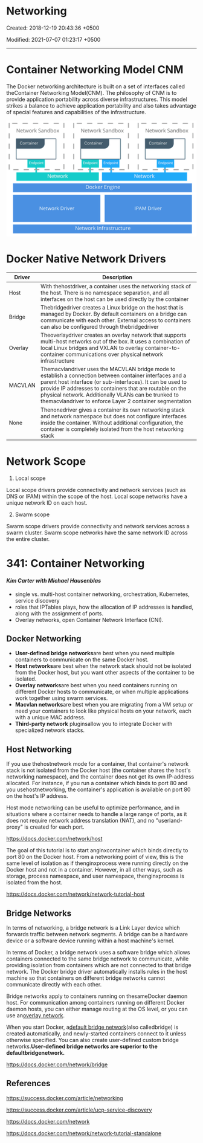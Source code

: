 # Networking

Created: 2018-12-19 20:43:36 +0500

Modified: 2021-07-07 01:23:17 +0500

---

# Container Networking Model CNM

The Docker networking architecture is built on a set of interfaces called theContainer Networking Model(CNM). The philosophy of CNM is to provide application portability across diverse infrastructures. This model strikes a balance to achieve application portability and also takes advantage of special features and capabilities of the infrastructure.

![Network Sandbox Container Endpoint Network Network Sandbox Container Endpoint Endpoint Docker Engine Network Driver Network Infrastructure Network Sandbox Container Endpoint Network IPAM Driver ](../../media/DevOps-Docker-Networking-image1.png)

# Docker Native Network Drivers

| **Driver** | **Description**                                                                                                                                                                                                                                                                                                                                           |
|-----------|-------------------------------------------------------------|
| Host       | With thehostdriver, a container uses the networking stack of the host. There is no namespace separation, and all interfaces on the host can be used directly by the container                                                                                                                                                                           |
| Bridge     | Thebridgedriver creates a Linux bridge on the host that is managed by Docker. By default containers on a bridge can communicate with each other. External access to containers can also be configured through thebridgedriver                                                                                                                         |
| Overlay    | Theoverlaydriver creates an overlay network that supports multi-host networks out of the box. It uses a combination of local Linux bridges and VXLAN to overlay container-to-container communications over physical network infrastructure                                                                                                              |
| MACVLAN    | Themacvlandriver uses the MACVLAN bridge mode to establish a connection between container interfaces and a parent host interface (or sub-interfaces). It can be used to provide IP addresses to containers that are routable on the physical network. Additionally VLANs can be trunked to themacvlandriver to enforce Layer 2 container segmentation |
| None       | Thenonedriver gives a container its own networking stack and network namespace but does not configure interfaces inside the container. Without additional configuration, the container is completely isolated from the host networking stack                                                                                                            |

# Network Scope

1. Local scope

Local scope drivers provide connectivity and network services (such as DNS or IPAM) within the scope of the host. Local scope networks have a unique network ID on each host.

2. Swarm scope

Swarm scope drivers provide connectivity and network services across a swarm cluster. Swarm scope networks have the same network ID across the entire cluster.

# 341: Container Networking

#### *Kim Carter with Michael Hausenblas*

- single vs. multi-host container networking, orchestration, Kubernetes, service discovery
- roles that IPTables plays, how the allocation of IP addresses is handled, along with the assignment of ports.
- Overlay networks, open Container Network Interface (CNI).

## Docker Networking

- **User-defined bridge networks**are best when you need multiple containers to communicate on the same Docker host.
- **Host networks**are best when the network stack should not be isolated from the Docker host, but you want other aspects of the container to be isolated.
- **Overlay networks**are best when you need containers running on different Docker hosts to communicate, or when multiple applications work together using swarm services.
- **Macvlan networks**are best when you are migrating from a VM setup or need your containers to look like physical hosts on your network, each with a unique MAC address.
- **Third-party network** pluginsallow you to integrate Docker with specialized network stacks.

## Host Networking

If you use thehostnetwork mode for a container, that container's network stack is not isolated from the Docker host (the container shares the host's networking namespace), and the container does not get its own IP-address allocated. For instance, if you run a container which binds to port 80 and you usehostnetworking, the container's application is available on port 80 on the host's IP address.

Host mode networking can be useful to optimize performance, and in situations where a container needs to handle a large range of ports, as it does not require network address translation (NAT), and no "userland-proxy" is created for each port.

<https://docs.docker.com/network/host>

The goal of this tutorial is to start anginxcontainer which binds directly to port 80 on the Docker host. From a networking point of view, this is the same level of isolation as if thenginxprocess were running directly on the Docker host and not in a container. However, in all other ways, such as storage, process namespace, and user namespace, thenginxprocess is isolated from the host.

<https://docs.docker.com/network/network-tutorial-host>

## Bridge Networks

In terms of networking, a bridge network is a Link Layer device which forwards traffic between network segments. A bridge can be a hardware device or a software device running within a host machine's kernel.

In terms of Docker, a bridge network uses a software bridge which allows containers connected to the same bridge network to communicate, while providing isolation from containers which are not connected to that bridge network. The Docker bridge driver automatically installs rules in the host machine so that containers on different bridge networks cannot communicate directly with each other.

Bridge networks apply to containers running on thesameDocker daemon host. For communication among containers running on different Docker daemon hosts, you can either manage routing at the OS level, or you can use an[overlay network](https://docs.docker.com/network/overlay/).

When you start Docker, a[default bridge network](https://docs.docker.com/network/bridge/#use-the-default-bridge-network)(also calledbridge) is created automatically, and newly-started containers connect to it unless otherwise specified. You can also create user-defined custom bridge networks.**User-defined bridge networks are superior to the defaultbridgenetwork.**

<https://docs.docker.com/network/bridge>

## References

<https://success.docker.com/article/networking>

<https://success.docker.com/article/ucp-service-discovery>

<https://docs.docker.com/network>

<https://docs.docker.com/network/network-tutorial-standalone>

